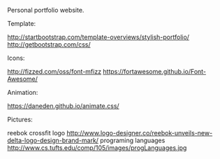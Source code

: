 Personal portfolio website.

Template:

http://startbootstrap.com/template-overviews/stylish-portfolio/
http://getbootstrap.com/css/

Icons:

http://fizzed.com/oss/font-mfizz
https://fortawesome.github.io/Font-Awesome/

Animation:

https://daneden.github.io/animate.css/

Pictures:

reebok crossfit logo
http://www.logo-designer.co/reebok-unveils-new-delta-logo-design-brand-mark/
programing languages
http://www.cs.tufts.edu/comp/105/images/progLanguages.jpg


